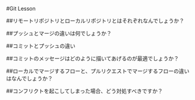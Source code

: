 #Git Lesson

##リモートリポジトリとローカルリポジトリとはそれぞれなんでしょうか？




##プッシュとマージの違いは何でしょうか？



##コミットとプッシュの違い



##コミットのメッセージはどのように描いてあげるのが最適でしょうか？



##ローカルでマージするフローと、プルリクエストでマージするフローの違いはなんでしょうか？



##コンフリクトを起こしてしまった場合、どう対処すべきですか？



